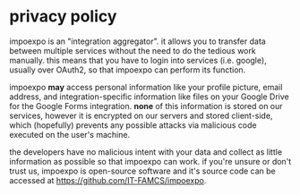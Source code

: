 # privacy policy

impoexpo is an "integration aggregator". it allows you to transfer data between multiple services without the need to do the tedious work manually. this means that you have to login into services (i.e. google), usually over OAuth2, so that impoexpo can perform its function.

impoexpo **may** access personal information like your profile picture, email address, and integration-specific information like files on your Google Drive for the Google Forms integration. **none** of this information is stored on our services, however it is encrypted on our servers and stored client-side, which (hopefully) prevents any possible attacks via malicious code executed on the user's machine.

the developers have no malicious intent with your data and collect as little information as possible so that impoexpo can work. if you're unsure or don't trust us, impoexpo is open-source software and it's source code can be accessed at https://github.com/IT-FAMCS/impoexpo.
